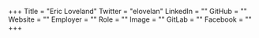+++
Title = "Eric Loveland"
Twitter = "elovelan"
LinkedIn = ""
GitHub = ""
Website = ""
Employer = ""
Role = ""
Image = ""
GitLab = ""
Facebook = ""
+++
